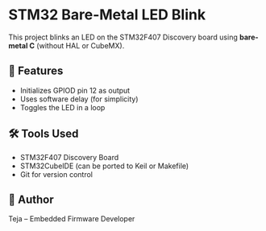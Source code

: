 # STM32 Bare-Metal LED Blink

This project blinks an LED on the STM32F407 Discovery board using **bare-metal C** (without HAL or CubeMX).

## 🔧 Features
- Initializes GPIOD pin 12 as output
- Uses software delay (for simplicity)
- Toggles the LED in a loop

## 🛠 Tools Used
- STM32F407 Discovery Board
- STM32CubeIDE (can be ported to Keil or Makefile)
- Git for version control

## 👤 Author

Teja – Embedded Firmware Developer 

